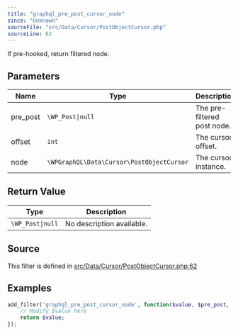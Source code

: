```yaml
---
title: "graphql_pre_post_cursor_node"
since: "Unknown"
sourceFile: "src/Data/Cursor/PostObjectCursor.php"
sourceLine: 62
---
```



If pre-hooked, return filtered node.

## Parameters

| Name | Type | Description |
|------|------|-------------|
| pre_post | `\WP_Post\|null` | The pre-filtered post node. |
| offset | `int` | The cursor offset. |
| node | `\WPGraphQL\Data\Cursor\PostObjectCursor` | The cursor instance. |



## Return Value

| Type | Description |
|------|-------------|
| `\WP_Post\|null` | No description available. |



## Source

This filter is defined in [src/Data/Cursor/PostObjectCursor.php:62](https://github.com/wp-graphql/wp-graphql/blob/develop/src/Data/Cursor/PostObjectCursor.php#L62)


## Examples

```php
add_filter('graphql_pre_post_cursor_node', function($value, $pre_post, $offset, $node) {
    // Modify $value here
    return $value;
});
```